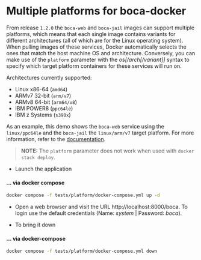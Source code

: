 # Multiple platforms for boca-docker

From release `1.2.0` the `boca-web` and `boca-jail` images can support multiple platforms, which means that each single image contains variants for different architectures (all of which are for the Linux operating system). When pulling images of these services, Docker automatically selects the ones that match the host machine OS and architecture. Conversely, you can make use of the `platform` parameter with the _os[/arch[/variant]]_ syntax to specify which target platform containers for these services will run on.

Architectures currently supported:
-   Linux x86-64 (`amd64`)
-   ARMv7 32-bit (`arm/v7`)
-   ARMv8 64-bit (`arm64/v8`)
-   IBM POWER8 (`ppc64le`)
-   IBM z Systems (`s390x`)

 As an example, this demo shows the `boca-web` service using the `linux/ppc64le` and the `boca-jail` the `linux/arm/v7` target platform. For more information, refer to the [documentation](https://docs.docker.com/compose/compose-file/compose-file-v2/#platform).

 > **NOTE:** The `platform` parameter does not work when used with `docker stack deploy`.

* Launch the application

#### ... via docker compose

```bash
docker compose -f tests/platform/docker-compose.yml up -d
```

* Open a web browser and visit the URL http://localhost:8000/boca. To login use the default credentials (Name: _system_ | Password: _boca_).

* To bring it down

#### ... via docker-compose

```bash
docker compose -f tests/platform/docker-compose.yml down
```

